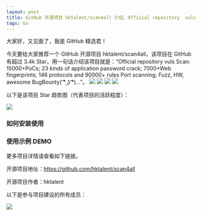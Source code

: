 ```yaml
---
layout: post
title: GitHub 开源项目 hktalent/scan4all 介绍，Official repository  vuls Scan: 15000+PoCs; 23 kinds of application password crack; 7000+Web fingerprints; 146 protocols and 90000+ rules Port scanning; Fuzz, HW, awesome BugBounty( ͡° ͜ʖ ͡°)...
tags: Go
---
```


大家好，又见面了，我是 GitHub 精选君！

今天要给大家推荐一个 GitHub 开源项目 hktalent/scan4all，该项目在 GitHub 有超过 3.4k Star，用一句话介绍该项目就是：“Official repository  vuls Scan: 15000+PoCs; 23 kinds of application password crack; 7000+Web fingerprints; 146 protocols and 90000+ rules Port scanning; Fuzz, HW, awesome BugBounty( ͡° ͜ʖ ͡°)...”。
![](https://user-images.githubusercontent.com/18223385/175768227-098c779b-6c5f-48ee-91b1-c56e3daa9c87.png)
![](https://raw.githubusercontent.com/hktalent/scan4all/master//static/nmap.gif)
![](https://user-images.githubusercontent.com/18223385/182503765-1307a634-61b2-4f7e-9631-a4184ec7ac25.png)
![](https://raw.githubusercontent.com/hktalent/scan4all/master/static/workflow.jpg)


以下是该项目 Star 趋势图（代表项目的活跃程度）：

![](https://api.star-history.com/svg?repos=hktalent/scan4all&type=Timeline)

### 如何安装使用




### 使用示例 DEMO



更多项目详情请查看如下链接。

开源项目地址：https://github.com/hktalent/scan4all 

开源项目作者：hktalent

以下是参与项目建设的所有成员：

![](https://contrib.rocks/image?repo=hktalent/scan4all)

